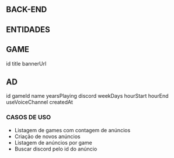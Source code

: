 ## BACK-END

## ENTIDADES

## GAME

id
title
bannerUrl

## AD

id
gameId
name
yearsPlaying
discord
weekDays
hourStart
hourEnd
useVoiceChannel
createdAt

### CASOS DE USO

- Listagem de games com contagem de anúncios
- Criação de novos anúncios
- Listagem de anúncios por game
- Buscar discord pelo id do anúncio